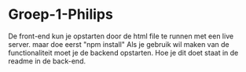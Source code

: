 # Groep-1-Philips

De front-end kun je opstarten door de html file te runnen met een live server.
maar doe eerst "npm install"
Als je gebruik wil maken van de functionaliteit moet je de backend opstarten.
Hoe je dit doet staat in de readme in de back-end.